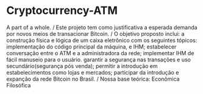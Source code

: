 # Cryptocurrency-ATM
A part of a whole.
/
Este projeto tem como justificativa a esperada demanda por novos meios de transacionar Bitcoin.
/
O objetivo proposto inclui:
a construção física e lógica de um caixa eletrônico com os seguintes tópicos:
implementação do código principal da máquina, e IHM;
estabelecer conversação entre o ATM e a administradora da rede;
implementar IHM de fácil manuseio para o usuário.
garantir a segurança nas transações e uso secundário(segurança pós venda);
permitir a introdução em estabelecimentos como lojas e mercados;
participar da introdução e expanção da rede Bitcoin no Brasil.
/
Nossa base teórica:
Econômica
Filosófica

